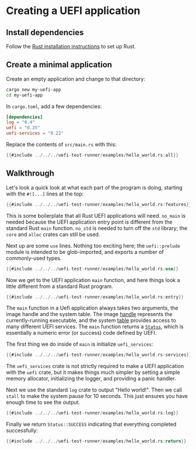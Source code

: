 # Creating a UEFI application

## Install dependencies

Follow the [Rust installation instructions] to set up Rust.

## Create a minimal application

Create an empty application and change to that directory:

```sh
cargo new my-uefi-app
cd my-uefi-app
```

In `cargo.toml`, add a few dependencies:

```toml
[dependencies]
log = "0.4"
uefi = "0.25"
uefi-services = "0.22"
```

Replace the contents of `src/main.rs` with this:

```rust
{{#include ../../../uefi-test-runner/examples/hello_world.rs:all}}
```

## Walkthrough

Let's look a quick look at what each part of the program is doing,
starting with the `#![...]` lines at the top:

```rust
{{#include ../../../uefi-test-runner/examples/hello_world.rs:features}}
```

This is some boilerplate that all Rust UEFI applications will
need. `no_main` is needed because the UEFI application entry point is
different from the standard Rust `main` function. `no_std` is needed to
turn off the `std` library; the `core` and `alloc` crates can still be
used.

Next up are some `use` lines. Nothing too exciting here; the
`uefi::prelude` module is intended to be glob-imported, and exports a
number of commonly-used types.

```rust
{{#include ../../../uefi-test-runner/examples/hello_world.rs:use}}
```

Now we get to the UEFI application `main` function, and here things look
a little different from a standard Rust program.

```rust
{{#include ../../../uefi-test-runner/examples/hello_world.rs:entry}}
```

The `main` function in a Uefi application always takes two arguments,
the image handle and the system table. The image [handle] represents the
currently-running executable, and the system [table] provides access to
many different UEFI services. The `main` function returns a [`Status`],
which is essentially a numeric error (or success) code defined by UEFI.

The first thing we do inside of `main` is initialize `uefi_services`:

```rust
{{#include ../../../uefi-test-runner/examples/hello_world.rs:services}}
```

The `uefi_services` crate is not strictly required to make a UEFI
application with the `uefi` crate, but it makes things much simpler by
setting a simple memory allocator, initializing the logger, and
providing a panic handler.

Next we use the standard `log` crate to output "Hello world!". Then we
call `stall` to make the system pause for 10 seconds. This just ensures
you have enough time to see the output.

```rust
{{#include ../../../uefi-test-runner/examples/hello_world.rs:log}}
```

Finally we return `Status::SUCCESS` indicating that everything completed
successfully:

```rust
{{#include ../../../uefi-test-runner/examples/hello_world.rs:return}}
```

[Rust installation instructions]: https://www.rust-lang.org/tools/install
[`Status`]: https://docs.rs/uefi/latest/uefi/struct.Status.html
[`log`]: https://crates.io/crates/log
[handle]: ../concepts/handles_and_protocols.md
[table]: ../concepts/tables.md
